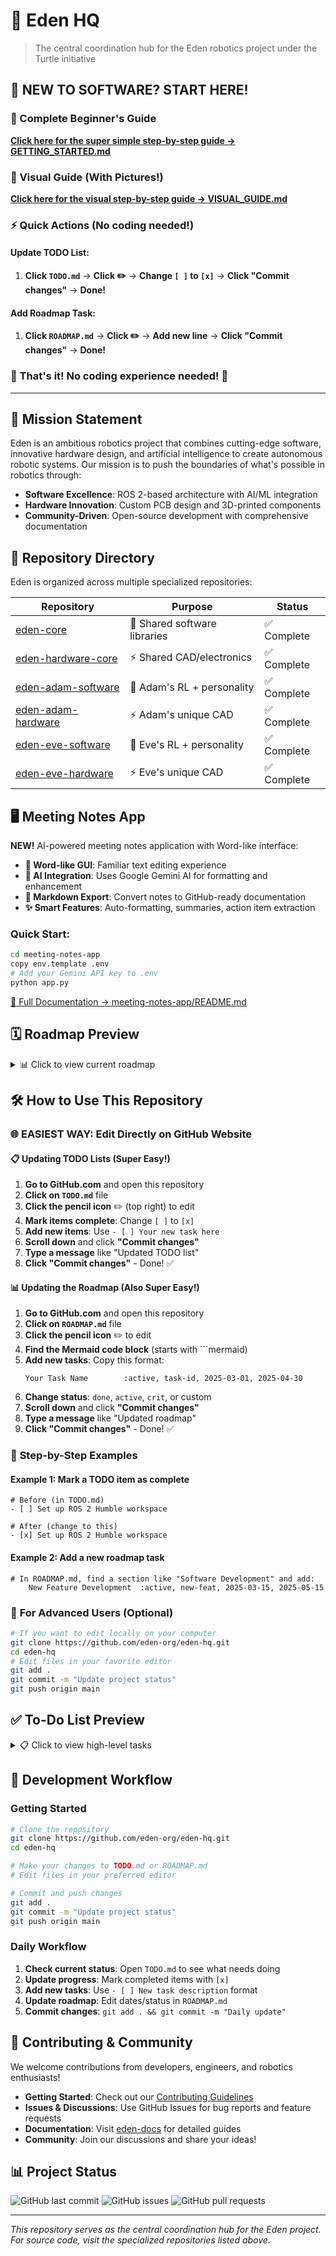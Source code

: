 # 🌱 Eden HQ

> The central coordination hub for the Eden robotics project under the Turtle initiative

## 🚀 **NEW TO SOFTWARE? START HERE!**

### **📖 Complete Beginner's Guide**
**[Click here for the super simple step-by-step guide → GETTING_STARTED.md](GETTING_STARTED.md)**

### **📸 Visual Guide (With Pictures!)**
**[Click here for the visual step-by-step guide → VISUAL_GUIDE.md](VISUAL_GUIDE.md)**

### **⚡ Quick Actions (No coding needed!)**

#### **Update TODO List:**
1. **Click `TODO.md`** → **Click ✏️** → **Change `[ ]` to `[x]`** → **Click "Commit changes"** → **Done!**

#### **Add Roadmap Task:**
1. **Click `ROADMAP.md`** → **Click ✏️** → **Add new line** → **Click "Commit changes"** → **Done!**

### **🎯 That's it! No coding experience needed!** 🎉

---

## 🤖 Mission Statement

Eden is an ambitious robotics project that combines cutting-edge software, innovative hardware design, and artificial intelligence to create autonomous robotic systems. Our mission is to push the boundaries of what's possible in robotics through:

- **Software Excellence**: ROS 2-based architecture with AI/ML integration
- **Hardware Innovation**: Custom PCB design and 3D-printed components
- **Community-Driven**: Open-source development with comprehensive documentation

## 📁 Repository Directory

Eden is organized across multiple specialized repositories:

| Repository | Purpose | Status |
|------------|---------|--------|
| [eden-core](https://github.com/EDEN-robotics/eden-core) | 🤖 Shared software libraries | ✅ Complete |
| [eden-hardware-core](https://github.com/EDEN-robotics/eden-hardware-core) | ⚡ Shared CAD/electronics | ✅ Complete |
| [eden-adam-software](https://github.com/EDEN-robotics/eden-adam-software) | 🤖 Adam's RL + personality | ✅ Complete |
| [eden-adam-hardware](https://github.com/EDEN-robotics/eden-adam-hardware) | ⚡ Adam's unique CAD | ✅ Complete |
| [eden-eve-software](https://github.com/EDEN-robotics/eden-eve-software) | 🤖 Eve's RL + personality | ✅ Complete |
| [eden-eve-hardware](https://github.com/EDEN-robotics/eden-eve-hardware) | ⚡ Eve's unique CAD | ✅ Complete |

## 🖥️ Meeting Notes App

**NEW!** AI-powered meeting notes application with Word-like interface:

- **📝 Word-like GUI**: Familiar text editing experience
- **🤖 AI Integration**: Uses Google Gemini AI for formatting and enhancement
- **📄 Markdown Export**: Convert notes to GitHub-ready documentation
- **✨ Smart Features**: Auto-formatting, summaries, action item extraction

### Quick Start:
```bash
cd meeting-notes-app
copy env.template .env
# Add your Gemini API key to .env
python app.py
```

[📖 Full Documentation → meeting-notes-app/README.md](meeting-notes-app/README.md)

## 🗓️ Roadmap Preview

<details>
<summary>📊 Click to view current roadmap</summary>

```mermaid
gantt
    title Eden Project Roadmap 2025
    dateFormat  YYYY-MM-DD
    section Software
    ROS 2 Base Setup    :done, ros2, 2025-01-01, 2025-02-15
    AI Integration      :active, ai, 2025-02-01, 2025-04-30
    Simulation Suite    :sim, 2025-03-01, 2025-05-15
    Testing Framework   :test, 2025-04-01, 2025-06-30
    
    section Hardware
    CAD Design          :cad, 2025-01-15, 2025-03-31
    PCB Development     :pcb, 2025-02-15, 2025-04-15
    Prototype Assembly  :proto, 2025-04-01, 2025-05-31
    Testing & Validation :hw-test, 2025-05-15, 2025-07-15
    
    section Documentation
    Setup Guides        :docs-setup, 2025-01-01, 2025-02-28
    API Documentation   :docs-api, 2025-03-01, 2025-05-31
    Community Wiki      :wiki, 2025-04-01, 2025-06-30
```

</details>

## 🛠️ How to Use This Repository

### 🌐 **EASIEST WAY: Edit Directly on GitHub Website**

#### 📋 Updating TODO Lists (Super Easy!)
1. **Go to GitHub.com** and open this repository
2. **Click on `TODO.md`** file
3. **Click the pencil icon** ✏️ (top right) to edit
4. **Mark items complete**: Change `[ ]` to `[x]`
5. **Add new items**: Use `- [ ] Your new task here`
6. **Scroll down** and click **"Commit changes"**
7. **Type a message** like "Updated TODO list"
8. **Click "Commit changes"** - Done! ✅

#### 📊 Updating the Roadmap (Also Super Easy!)
1. **Go to GitHub.com** and open this repository
2. **Click on `ROADMAP.md`** file
3. **Click the pencil icon** ✏️ to edit
4. **Find the Mermaid code block** (starts with ```mermaid)
5. **Add new tasks**: Copy this format:
   ```
   Your Task Name        :active, task-id, 2025-03-01, 2025-04-30
   ```
6. **Change status**: `done`, `active`, `crit`, or custom
7. **Scroll down** and click **"Commit changes"**
8. **Type a message** like "Updated roadmap"
9. **Click "Commit changes"** - Done! ✅

### 🎯 **Step-by-Step Examples**

#### Example 1: Mark a TODO item as complete
```
# Before (in TODO.md)
- [ ] Set up ROS 2 Humble workspace

# After (change to this)
- [x] Set up ROS 2 Humble workspace
```

#### Example 2: Add a new roadmap task
```
# In ROADMAP.md, find a section like "Software Development" and add:
    New Feature Development  :active, new-feat, 2025-03-15, 2025-05-15
```

### 🚀 **For Advanced Users (Optional)**
```bash
# If you want to edit locally on your computer
git clone https://github.com/eden-org/eden-hq.git
cd eden-hq
# Edit files in your favorite editor
git add .
git commit -m "Update project status"
git push origin main
```

## ✅ To-Do List Preview

<details>
<summary>📋 Click to view high-level tasks</summary>

### 🤖 Software Tasks
- [ ] ROS 2 workspace setup and configuration
- [ ] Core navigation and control packages
- [ ] AI/ML integration for decision making
- [ ] Simulation environment setup
- [ ] Unit and integration testing framework

### ⚡ Hardware Tasks
- [ ] Mechanical design in SolidWorks
- [ ] PCB schematic and layout design
- [ ] Component sourcing and procurement
- [ ] Prototype assembly and testing
- [ ] Manufacturing documentation

### 📚 General Tasks
- [ ] Project documentation structure
- [ ] Community guidelines and contribution docs
- [ ] Website and landing page
- [ ] CI/CD pipeline setup
- [ ] Release management process

</details>

## 🔧 Development Workflow

### Getting Started
```bash
# Clone the repository
git clone https://github.com/eden-org/eden-hq.git
cd eden-hq

# Make your changes to TODO.md or ROADMAP.md
# Edit files in your preferred editor

# Commit and push changes
git add .
git commit -m "Update project status"
git push origin main
```

### Daily Workflow
1. **Check current status**: Open `TODO.md` to see what needs doing
2. **Update progress**: Mark completed items with `[x]`
3. **Add new tasks**: Use `- [ ] New task description` format
4. **Update roadmap**: Edit dates/status in `ROADMAP.md`
5. **Commit changes**: `git add . && git commit -m "Daily update"`

## 🤝 Contributing & Community

We welcome contributions from developers, engineers, and robotics enthusiasts! 

- **Getting Started**: Check out our [Contributing Guidelines](CONTRIBUTING.md)
- **Issues & Discussions**: Use GitHub Issues for bug reports and feature requests
- **Documentation**: Visit [eden-docs](https://github.com/eden-org/eden-docs) for detailed guides
- **Community**: Join our discussions and share your ideas!

## 📊 Project Status

![GitHub last commit](https://img.shields.io/github/last-commit/eden-org/eden-hq)
![GitHub issues](https://img.shields.io/github/issues/eden-org/eden-hq)
![GitHub pull requests](https://img.shields.io/github/issues-pr/eden-org/eden-hq)

---

*This repository serves as the central coordination hub for the Eden project. For source code, visit the specialized repositories listed above.*
